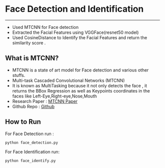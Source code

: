 # Face Detection and Identification
----------------------------------------

- Used MTCNN for Face detection
- Extracted the Facial Features using VGGFace(resnet50 model)
- Used CosineDistance to Identify the Facial Features and return the similarity score .

## What is MTCNN? 

- MTCNN is a state of art model for Face detection and various other stuffs.
- Multi-task Cascaded Convolutional Networks (MTCNN)
- It is known as MultiTasking because it not only detects the face , it returns the BBox Regression as well as Keypoints coordinates in the faces like Left-Eye,Right-eye,Nose,Mouth
- Research Paper : [MTCNN Paper](https://arxiv.org/ftp/arxiv/papers/1604/1604.02878.pdf)
- Github Repo : [Github](https://github.com/ipazc/mtcnn)


## How to Run 


For Face Detection run :
```bash
python face_detection.py
```

For Face Identification run:
```bash
python face_identify.py
```